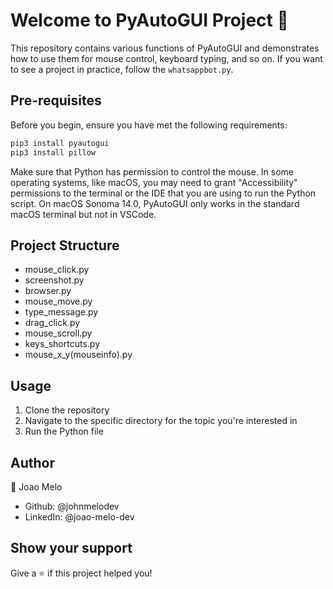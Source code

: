 # Welcome to PyAutoGUI Project 👋

This repository contains various functions of PyAutoGUI and demonstrates how to use them for mouse control, keyboard typing, and so on. If you want to see a project in practice, follow the `whatsappbot.py`.

## Pre-requisites

Before you begin, ensure you have met the following requirements:

```sh
pip3 install pyautogui
pip3 install pillow
```

Make sure that Python has permission to control the mouse. In some operating systems, like macOS, you may need to grant "Accessibility" permissions to the terminal or the IDE that you are using to run the Python script. On macOS Sonoma 14.0, PyAutoGUI only works in the standard macOS terminal but not in VSCode.

## Project Structure

- mouse_click.py
- screenshot.py
- browser.py
- mouse_move.py
- type_message.py
- drag_click.py
- mouse_scroll.py
- keys_shortcuts.py
- mouse_x_y(mouseinfo).py

## Usage

1. Clone the repository
2. Navigate to the specific directory for the topic you're interested in
3. Run the Python file

## Author

👤 Joao Melo

- Github: @johnmelodev
- LinkedIn: @joao-melo-dev

## Show your support

Give a ⭐️ if this project helped you!

